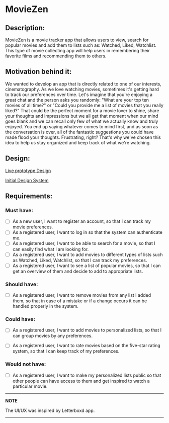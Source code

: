 # MovieZen
## Description:
MovieZen is a movie tracker app that allows users to view, search for popular movies and add them to lists such as: Watched, Liked, Watchlist. This type of movie collecting app will help users in remembering their favorite films and recommending them to others.
## Motivation behind it:
We wanted to develop an app that is directly related to one of our interests, cinematography. As we love watching movies, sometimes it's getting hard to track our preferences over time. 
Let's imagine that you're enjoying a great chat and the person asks you randomly:
"What are your top ten movies of all time?" or "Could you provide me a list of movies that you really liked?"
That could be the perfect moment for a movie lover to shine, share your thoughts and impressions but we all get that moment when our mind goes blank and we can recall only few of what we actually know and truly enjoyed. You end up saying whatever comes to mind first, and as soon as the conversation is over, all of the fantastic suggestions you could have made flood your thoughts. Frustrating, right?
That's why we've chosen this idea to help us stay organized and keep track of what we're watching.


## Design:
 [Live prototype Design](https://www.figma.com/proto/2lnIlxcJ8n1b8Z0Nd17ai2/MovieZen-application-(Android-course)?page-id=0%3A1&node-id=2%3A289&viewport=241%2C48%2C1&scaling=min-zoom&starting-point-node-id=2%3A850)
 
 [Initial Design System](https://www.figma.com/file/2lnIlxcJ8n1b8Z0Nd17ai2/MovieZen-application-(Android-course)?node-id=2%3A289)

## Requirements:
### Must have:
- [ ] As a new user, I want to register an account, so that I can track my movie preferences.
- [ ] As a registered user, I want to log in so that the system can authenticate me.
- [ ] As a registered user, I want to be able to search for a movie, so that I can easily find what I am looking for.
- [ ] As a registered user, I want to add movies to different types of lists such as Watched, Liked, Watchlist, so that I can track my preferences.
- [ ] As a registered user, I want to see a list of popular movies, so that I can get an overview of them and decide to add to appropriate lists.

### Should have:
- [ ] As a registered user, I want to remove movies from any list I added them, so that in case of a mistake or if a change occurs it can be handled properly in the system.

### Could have:
- [ ] As a registered user, I want to add movies to personalized lists, so that I can group movies by any preferences.
- [ ] As a registered user, I want to rate movies based on the five-star rating system, so that I can keep track of my preferences.


### Would not have:
- [ ] As a registered user, I want to make my personalized lists public so that other people can have access to them and get inspired to watch a particular movie.

---
**NOTE**

The UI/UX was inspired by Letterboxd app.

---
